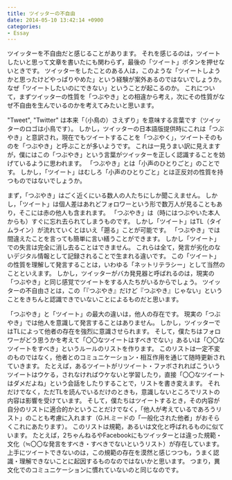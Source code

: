 ```yaml
---
title: ツイッターの不自由
date: 2014-05-10 13:42:14 +0900
categories:
- Essay
---
```


ツイッターを不自由だと感じることがあります。
それを感じるのは，ツイートしたいと思って文章を書いたにも関わらず，最後の「ツイート」ボタンを押せないときです。
ツイッターをしたことのある人は，このような「ツイートしようかと思ったけどやっぱりやめた」という経験が案外あるのではないでしょうか。
なぜ「ツイートしたいのにできない」ということが起こるのか。
これについて，まずツイッターの性質を「つぶやき」との相違から考え，次にその性質がなぜ不自由を生んでいるのかを考えてみたいと思います。

"Tweet", "Twitter" は本来「（小鳥の）さえずり」を意味する言葉です（ツイッターのロゴは小鳥です）。
しかし，ツイッターの日本語版提供時にこれは「つぶやき」と意訳され，現在でもツイートすることを「つぶやく」，ツイートそのものを「つぶやき」と呼ぶことが多いようです。
これは一見うまい訳に見えますが，僕にはこの「つぶやき」という言葉がツイッターを正しく認識することを妨げているように思われます。
「つぶやき」とは「小声のひとりごと」のことです。
しかし，「ツイート」はむしろ「小声のひとりごと」とは正反対の性質を持つものではないでしょうか。

まず，「つぶやき」はごく近くにいる数人の人たちにしか聞こえません。
しかし，「ツイート」は個人差はあれどフォロワーという形で数万人が見ることもあり，そこには赤の他人も含まれます。
「つぶやき」は（時にはつぶやいた本人からも）すぐに忘れ去られてしまうものです。
しかし「ツイート」はTL（タイムライン）が流れていくとはいえ「遡る」ことが可能です。
「つぶやき」では間違えたことを言っても簡単に言い繕うことができます。
しかし「ツイート」での失言は完全に消し去ることはできません。
これらは全て，発言が劣化のないデジタル情報として記録されることで生まれる違いです。
この「ツイート」の性質を理解して発言することは，いわゆる「ネットリテラシー」として当然のことといえます。
しかし，ツイッターがバカ発見器と呼ばれるのは，現実の「つぶやき」と同じ感覚でツイートをする人たちがいるからでしょう。
ツイッターの不自由さとは，この「『つぶやき』だけど『つぶやき』じゃない」ということをきちんと認識できでいないことによるものだと思います。

「つぶやき」と「ツイート」の最大の違いは，他人の存在です。
現実の「つぶやき」では他人を意識して発言することはありません。
しかし，ツイッターではTLによって他者の存在を強烈に意識させられます。
そして，僕たちはフォロワーがどう思うかを考えて「〇〇なツイートはすべきでない」あるいは「〇〇なツイートをすべき」というルールのリストを作ります。
このリストは一定不変のものではなく，他者とのコミュニケーション・相互作用を通じて随時更新されていきます。
たとえば，あるツイートがリツイート・ファボされればこういうツイートはウケる，されなければウケないと学習したり，直接「〇〇なツイートはダメだよね」という会話をしたりすることで，リストを書き変えます。
それだけでなく，ただTLを読んでいるだけのときも，意識しないところでリストの内容は影響を受けています。
そして，僕たちはツイートするとき，その内容が自分のリストに適合的かということだけでなく，「他人が考えているであろうリスト」のことも考慮に入れます（G.H.ミードの「一般化された他者」がおそらくこれにあたります）。
このリストは規範，あるいは文化と呼ばれるものに似ています。
たとえば，2ちゃんねるやFacebookにもツイッターとは違った規範・文化（≒〇〇な発言をすべき・すべきでないというリスト）が存在しています。
上手にツイートできないのは，この規範の存在を漠然と感じつつも，うまく認識・理解できないことに起因するものなのではないかと思います。
つまり，異文化でのコミュニケーションに慣れていないのと同じなのです。
